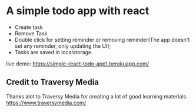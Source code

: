 # A simple todo app with react

- Create task
- Remove Task
- Double click for setting reminder or removing reminder(The app doesn't set any reminder, only updating the UI);
- Tasks are saved in localstorage.

live demo: https://simple-react-todo-app1.herokuapp.com/

## Credit to Traversy Media

Thanks alot to Traversy Media for creating a lot of good learning materials.
https://www.traversymedia.com/
